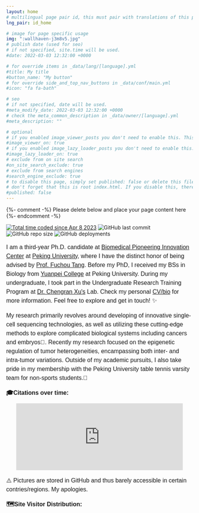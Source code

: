 ```yaml
---
layout: home
# multilingual page pair id, this must pair with translations of this page. (This name must be unique)
lng_pair: id_home

# image for page specific usage
img: ":wallhaven-j3m8v5.jpg"
# publish date (used for seo)
# if not specified, site.time will be used.
#date: 2022-03-03 12:32:00 +0000

# for override items in _data/lang/[language].yml
#title: My title
#button_name: "My button"
# for override side_and_top_nav_buttons in _data/conf/main.yml
#icon: "fa fa-bath"

# seo
# if not specified, date will be used.
#meta_modify_date: 2022-03-03 12:32:00 +0000
# check the meta_common_description in _data/owner/[language].yml
#meta_description: ""

# optional
# if you enabled image_viewer_posts you don't need to enable this. This is only if image_viewer_posts = false
#image_viewer_on: true
# if you enabled image_lazy_loader_posts you don't need to enable this. This is only if image_lazy_loader_posts = false
#image_lazy_loader_on: true
# exclude from on site search
#on_site_search_exclude: true
# exclude from search engines
#search_engine_exclude: true
# to disable this page, simply set published: false or delete this file
# don't forget that this is root index.html. If you disable this, there will be no index.html page to open
#published: false
---
```


{%- comment -%} Please delete below and place your page content here {%- endcomment -%}

<a href="https://wakatime.com/@b9c08b6d-86a5-4860-b47d-4ad4c8def1f3"><img src="https://wakatime.com/badge/user/b9c08b6d-86a5-4860-b47d-4ad4c8def1f3.svg?style=flat" alt="Total time coded since Apr 8 2023" /></a> <img alt="GitHub last commit" src="https://img.shields.io/github/last-commit/liuzhenyu-yyy/liuzhenyu-yyy.github.io?color=orange"> <img alt="GitHub repo size" src="https://img.shields.io/github/repo-size/liuzhenyu-yyy/liuzhenyu-yyy.github.io"> <img alt="GitHub deployments" src="https://img.shields.io/github/deployments/liuzhenyu-yyy/liuzhenyu-yyy.github.io/github-pages?color=test">


<p style="font-size:16px;font-family:Arial;line-height:150%">I am a third-year Ph.D. candidate at <a href="https://biopic.pku.edu.cn/en/">Biomedical Pioneering Innovation Center</a> at <a href="https://english.pku.edu.cn/">Peking University</a>, where I have the distinct honor of being advised by <a href="https://biopic.pku.edu.cn/en/researchteam/511476.htm">Prof. Fuchou Tang</a>. Before my PhD, I received my BSs in Biology from <a href="https://yuanpei.pku.edu.cn/en/index.htm">Yuanpei College</a> at Peking University. During my undergraduate, I took part in the Undergraduate Research Training Program at <a href="http://www.cls.edu.cn/english/PrincipalInvestigator/pi/index1962.shtml">Dr. Chengran Xu's</a> Lab. Check my personal <a href="https://liuzhenyu-yyy.github.io/tabs/about.html">CV/bio</a> for more information. Feel free to explore and get in touch! ✨</p>

<p style="font-size:16px;font-family:Arial;line-height:150%">My research primarily revolves around developing of innovative single-cell sequencing technologies, as well as utilizing these cutting-edge methods to explore complicated biological systems including cancers and embryos🧬. Recently my research focused on the epigenetic regulation of tumor heterogeneities, encampassing both inter- and intra-tumor variations. Outside of my academic pursuits, I also take pride in my membership with the Peking University table tennis varsity team for non-sports students.🏓</p>

<p style="font-size:16px;font-family:Arial;line-height:150%"><b>🎓Citations over time:</b></p>
<div style="display: flex; justify-content: center;">
<iframe style="border: 0px #ffffff none;" name="gscitations" src="https://author.my.id/widget/citations.php?id=wcQZmHIAAAAJ&lang=en" frameborder="0" marginwidth="0px" marginheight="0px" scrolling="no" width="450px" height="180px"></iframe>
</div>
<p style="font-size:16px;font-family:Arial;line-height:150%">⚠️ Pictures are stored in GitHub and thus barely accessible in certain contries/regions. My apologies.</p>

<p style="font-size:16px;font-family:Arial;line-height:150%"><b>🗺️Site Visitor Distribution:</b></p>
<div style="display: flex; justify-content: center;">
<script type='text/javascript' id='clustrmaps' src='//cdn.clustrmaps.com/map_v2.js?cl=ffffff&w=330&t=n&d=S1_TLdx6XevZ7WCavXos2bQABjn3r6Wqmkcar--Eu8g&co=89ccfc&cmo=efad4f&cmn=6ef95f&ct=ffffff' width="150%"></script>
</div>